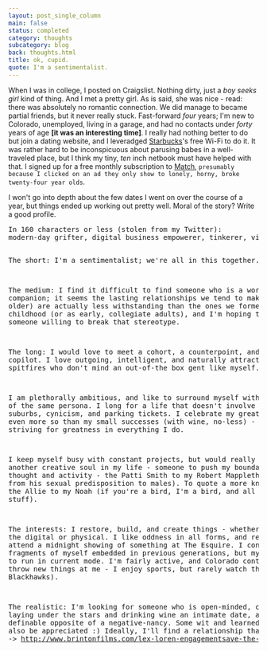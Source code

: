 ```yaml
---
layout: post_single_column
main: false
status: completed
category: thoughts
subcategory: blog
back: thoughts.html
title: ok, cupid.
quote: I'm a sentimentalist.
---
```


When I was in college, I posted on Craigslist. Nothing dirty, just a _boy seeks girl_ kind of thing. And I met a pretty girl. As is said, she was nice - read: there was absolutely no romantic connection. We did manage to became partial friends, but it never really stuck. Fast-forward _four_ years; I'm new to Colorado, unemployed, living in a garage, and had no contacts under _forty_ years of age **\[it was an interesting time\]**. I really had nothing better to do but join a dating website, and I leveradged [Starbucks](http://starbucks.com)'s free Wi-Fi to do it. It was rather hard to be inconspicuous about parusing babes in a well-traveled place, but I think my tiny, _ten_ inch netbook must have helped with that. I signed up for a free monthly subscription to [Match](http://match.com), `presumably because I clicked on an ad they only show to lonely, horny, broke twenty-four year olds`.

I won't go into depth about the few dates I went on over the course of a year, but things ended up working out pretty well. Moral of the story? Write a good profile.

<div class="snippet">
   <pre>
In 160 characters or less (stolen from my Twitter):
modern-day grifter, digital business empowerer, tinkerer, vintage auto enthusiast, api masherer, android developer, and at my roots: a self-taught lifehacker.

The short: I'm a sentimentalist; we're all in this together.

The medium: I find it difficult to find someone who is a worthwhile companion; it seems the lasting relationships we tend to make (as we get older) are actually less withstanding than the ones we formed in childhood (or as early, collegiate adults), and I'm hoping to find someone willing to break that stereotype.

The long: I would love to meet a cohort, a counterpoint, and a copilot. I love outgoing, intelligent, and naturally attractive spitfires who don't mind an out-of-the box gent like myself.

I am plethorally ambitious, and like to surround myself with people of the same persona. I long for a life that doesn't involve plain-boxed suburbs, cynicism, and parking tickets. I celebrate my great failures even more so than my small successes (with wine, no-less) - always striving for greatness in everything I do.

I keep myself busy with constant projects, but would really enjoy another creative soul in my life - someone to push my boundaries in thought and activity - the Patti Smith to my Robert Mapplethorpe (aside from his sexual predisposition to males). To quote a more known simile, the Allie to my Noah (if you're a bird, I'm a bird, and all that gushy stuff).

The interests: I restore, build, and create things - whether it be the digital or physical. I like oddness in all forms, and really want to attend a midnight showing of something at The Esquire. I consider fragments of myself embedded in previous generations, but my mind seems to run in current mode. I'm fairly active, and Colorado continues to throw new things at me - I enjoy sports, but rarely watch them (save Blackhawks).

The realistic: I'm looking for someone who is open-minded, considers laying under the stars and drinking wine an intimate date, and is the definable opposite of a negative-nancy. Some wit and learnedness would also be appreciated :) Ideally, I'll find a relationship that rivals -> http://www.brintonfilms.com/lex-loren-engagementsave-the-date.
  </pre>
</div>